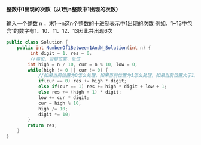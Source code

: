 #### 整数中1出现的次数（从1到n整数中1出现的次数）

输入一个整数 n ，求1～n这n个整数的十进制表示中1出现的次数
例如，1~13中包含1的数字有1、10、11、12、13因此共出现6次


```java
public class Solution {
    public int NumberOf1Between1AndN_Solution(int n) {
         int digit = 1, res = 0;
         //高位、当前位置、低位
        int high = n / 10, cur = n % 10, low = 0;
        while(high != 0 || cur != 0) {
            //如果当前位置为0怎么处理，如果当前位置为1怎么处理，如果当前位置大于1怎么处理
            if(cur == 0) res += high * digit;
            else if(cur == 1) res += high * digit + low + 1;
            else res += (high + 1) * digit;
            low += cur * digit;
            cur = high % 10;
            high /= 10;
            digit *= 10;
        }
        return res;
    }
}
```